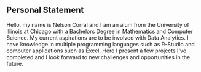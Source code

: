 <h2> Personal Statement </h2>

Hello, my name is Nelson Corral and I am an alum from the University of Illinois at Chicago with a Bachelors Degree in Mathematics 
and Computer Science. My current aspirations are to be involved with Data Analytics. I have knowledge in multiple programming languages 
such as R-Studio and computer applications such as Excel. Here I present a few projects I've completed and I look forward to new challenges
and opportunities in the future. 

<!---
nelsonc016/nelsonc016 is a ✨ special ✨ repository because its `README.md` (this file) appears on your GitHub profile.
You can click the Preview link to take a look at your changes.
--->
